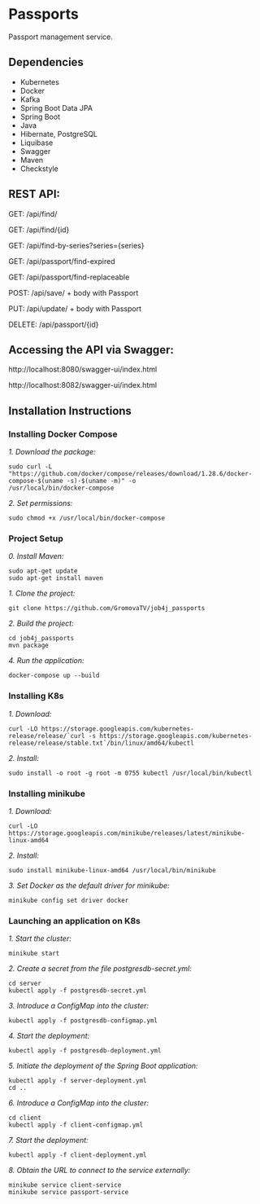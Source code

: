 # Passports

Passport management service.

## Dependencies

* Kubernetes
* Docker
* Kafka
* Spring Boot Data JPA
* Spring Boot
* Java
* Hibernate, PostgreSQL
* Liquibase
* Swagger
* Maven
* Checkstyle

## REST API:

GET: /api/find/

GET: /api/find/{id}

GET: /api/find-by-series?series={series}

GET: /api/passport/find-expired

GET: /api/passport/find-replaceable

POST: /api/save/ + body with Passport

PUT: /api/update/ + body with Passport

DELETE: /api/passport/{id}


## Accessing the API via Swagger:

http://localhost:8080/swagger-ui/index.html

http://localhost:8082/swagger-ui/index.html


## Installation Instructions

### Installing Docker Compose
*1. Download the package:*
````
sudo curl -L "https://github.com/docker/compose/releases/download/1.28.6/docker-compose-$(uname -s)-$(uname -m)" -o
/usr/local/bin/docker-compose
````

*2. Set permissions:*
````
sudo chmod +x /usr/local/bin/docker-compose
````


### Project Setup
*0. Install Maven:*
````
sudo apt-get update
sudo apt-get install maven
````

*1. Clone the project:*
````
git clone https://github.com/GromovaTV/job4j_passports
````

*2. Build the project:*
````
cd job4j_passports
mvn package
````

*4. Run the application:*
````
docker-compose up --build
````
### Installing K8s
*1. Download:*
````
curl -LO https://storage.googleapis.com/kubernetes-release/release/`curl -s https://storage.googleapis.com/kubernetes-release/release/stable.txt`/bin/linux/amd64/kubectl
````

*2. Install:*
````
sudo install -o root -g root -m 0755 kubectl /usr/local/bin/kubectl
````

### Installing minikube
*1. Download:*
````
curl -LO https://storage.googleapis.com/minikube/releases/latest/minikube-linux-amd64
````

*2. Install:*
````
sudo install minikube-linux-amd64 /usr/local/bin/minikube
````

*3. Set Docker as the default driver for minikube:*
````
minikube config set driver docker
````

### Launching an application on K8s
*1. Start the cluster:*
````
minikube start
````

*2. Create a secret from the file postgresdb-secret.yml:*
````
cd server
kubectl apply -f postgresdb-secret.yml
````

*3. Introduce a ConfigMap into the cluster:*
````
kubectl apply -f postgresdb-configmap.yml
````

*4. Start the deployment:*
````
kubectl apply -f postgresdb-deployment.yml
````

*5. Initiate the deployment of the Spring Boot application:*
````
kubectl apply -f server-deployment.yml
cd ..
````

*6. Introduce a ConfigMap into the cluster:*
````
cd client
kubectl apply -f client-configmap.yml
````

*7. Start the deployment:*
````
kubectl apply -f client-deployment.yml
````

*8. Obtain the URL to connect to the service externally:*
````
minikube service client-service
minikube service passport-service
````
